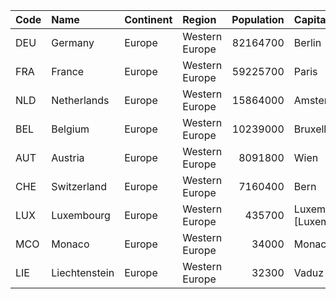 |Code |Name |Continent | Region | Population | Capital |
| :--- | :--- | :--- | :--- | ---: | :--- |
| DEU | Germany | Europe | Western Europe | 82164700 | Berlin |
| FRA | France | Europe | Western Europe | 59225700 | Paris |
| NLD | Netherlands | Europe | Western Europe | 15864000 | Amsterdam |
| BEL | Belgium | Europe | Western Europe | 10239000 | Bruxelles [Brussel] |
| AUT | Austria | Europe | Western Europe | 8091800 | Wien |
| CHE | Switzerland | Europe | Western Europe | 7160400 | Bern |
| LUX | Luxembourg | Europe | Western Europe | 435700 | Luxembourg [Luxemburg/Lëtzebuerg] |
| MCO | Monaco | Europe | Western Europe | 34000 | Monaco-Ville |
| LIE | Liechtenstein | Europe | Western Europe | 32300 | Vaduz |
